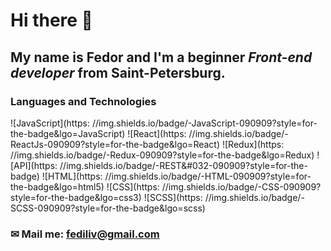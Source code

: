# Hi there 👋 
## My name is Fedor and I'm a beginner *Front-end developer* from Saint-Petersburg.
### Languages and Technologies
![JavaScript](https: //img.shields.io/badge/-JavaScript-090909?style=for-the-badge&lgo=JavaScript)
![React](https: //img.shields.io/badge/-ReactJs-090909?style=for-the-badge&lgo=React)
![Redux](https: //img.shields.io/badge/-Redux-090909?style=for-the-badge&lgo=Redux)
![API](https: //img.shields.io/badge/-REST&#032-090909?style=for-the-badge)
![HTML](https: //img.shields.io/badge/-HTML-090909?style=for-the-badge&lgo=html5)
![CSS](https: //img.shields.io/badge/-CSS-090909?style=for-the-badge&lgo=css3)
![SCSS](https: //img.shields.io/badge/-SCSS-090909?style=for-the-badge&lgo=scss)
### ✉ Mail me: fediliv@gmail.com


<!--
**FedorLivshits/FedorLivshits** is a ✨ _special_ ✨ repository because its `README.md` (this file) appears on your GitHub profile.

Here are some ideas to get you started:

- 🔭 I’m currently working on ...
- 🌱 I’m currently learning ...
- 👯 I’m looking to collaborate on ...
- 🤔 I’m looking for help with ...
- 💬 Ask me about ...
- 📫 How to reach me: ...
- 😄 Pronouns: ...
- ⚡ Fun fact: ...
-->
